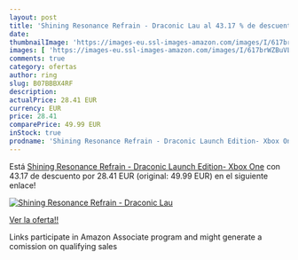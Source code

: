 ```yaml
---
layout: post
title: 'Shining Resonance Refrain - Draconic Lau al 43.17 % de descuento'
date: 
thumbnailImage: 'https://images-eu.ssl-images-amazon.com/images/I/617brWZBuVL._SL200_.jpg'
images: [ 'https://images-eu.ssl-images-amazon.com/images/I/617brWZBuVL._SL200_.jpg' ]
comments: true
category: ofertas
author: ring
slug: B07BBBX4RF
description:
actualPrice: 28.41 EUR
currency: EUR
price: 28.41
comparePrice: 49.99 EUR
inStock: true
prodname: 'Shining Resonance Refrain - Draconic Launch Edition- Xbox One'
---
```


Está [Shining Resonance Refrain - Draconic Launch Edition- Xbox One](https://www.amazon.es/dp/B07BBBX4RF/?tag=tolees-21) con 43.17 de descuento por 28.41 EUR (original: 49.99 EUR) en el siguiente enlace!

[![Shining Resonance Refrain - Draconic Lau](https://images-eu.ssl-images-amazon.com/images/I/617brWZBuVL._SL200_.jpg)](https://www.amazon.es/dp/B07BBBX4RF/?tag=tolees-21)

[Ver la oferta!!](https://www.amazon.es/dp/B07BBBX4RF/?tag=tolees-21)

Links participate in Amazon Associate program and might generate a comission on qualifying sales



